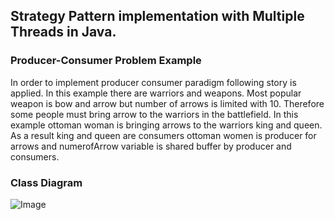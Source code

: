 ## Strategy Pattern implementation with Multiple Threads in Java.

### Producer-Consumer Problem Example

In order to implement producer consumer paradigm following story is applied. In this example there are warriors and weapons. Most popular weapon is bow and arrow but number of arrows is limited with 10. Therefore some people must bring arrow to the warriors in the battlefield.
In this example ottoman woman is bringing arrows to the warriors king and queen. As a result king and queen are consumers ottoman women is producer for arrows and numerofArrow variable is shared buffer by producer and consumers.

### Class Diagram

![Image](https://i.ibb.co/r0rkhw5/remainder.png)
